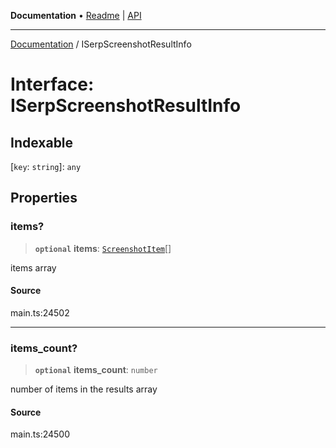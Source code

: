 **Documentation** • [Readme](../README.md) \| [API](../globals.md)

***

[Documentation](../README.md) / ISerpScreenshotResultInfo

# Interface: ISerpScreenshotResultInfo

## Indexable

 \[`key`: `string`\]: `any`

## Properties

### items?

> **`optional`** **items**: [`ScreenshotItem`](../classes/ScreenshotItem.md)[]

items array

#### Source

main.ts:24502

***

### items\_count?

> **`optional`** **items\_count**: `number`

number of items in the results array

#### Source

main.ts:24500
